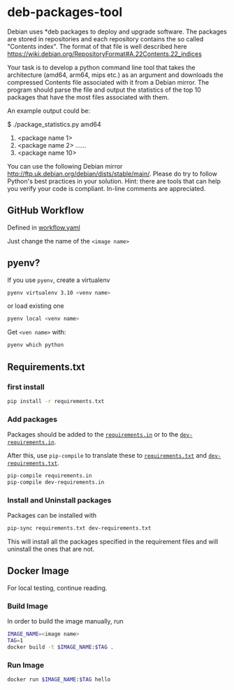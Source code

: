 # deb-packages-tool

Debian uses *deb packages to deploy and upgrade software. The packages are stored in repositories and each repository contains the so called "Contents index". The format of that file is well described here https://wiki.debian.org/RepositoryFormat#A.22Contents.22_indices
 
Your task is to develop a python command line tool that takes the architecture (amd64, arm64, mips etc.) as an argument and downloads the compressed Contents file associated with it from a Debian mirror. The program should parse the file and output the statistics of the top 10 packages that have the most files associated with them.
 
An example output could be:
 
$ ./package_statistics.py amd64
1. <package name 1>         <number of files>
2. <package name 2>         <number of files>
......
10. <package name 10>         <number of files>
 
You can use the following Debian mirror http://ftp.uk.debian.org/debian/dists/stable/main/. Please do try to follow Python's best practices in your solution. Hint: there are tools that can help you verify your code is compliant. In-line comments are appreciated.

## GitHub Workflow

Defined in [workflow.yaml](.github/workflow/workflow.yaml)

Just change the name of the `<image name>`

## pyenv?

If you use `pyenv`, create a virtualenv

```bash
pyenv virtualenv 3.10 <venv name>
```

or load existing one

```bash
pyenv local <venv name>
```

Get `<ven name>` with:

```bash
pyenv which python
```

## Requirements.txt

### first install

```bash
pip install -r requirements.txt
```

### Add packages

Packages should be added to the [`requirements.in`](requirements.in) or to the [`dev-requirements.in`](dev-requirements.in).

After this, use `pip-compile` to translate these to [`requirements.txt`](requirements.txt) and [`dev-requirements.txt`](dev-requirements.txt).

```bash
pip-compile requirements.in
pip-compile dev-requirements.in
```

### Install and Uninstall packages

Packages can be installed with

```bash
pip-sync requirements.txt dev-requirements.txt
```

This will install all the packages specified in the requirement files and will uninstall the ones that are not.


## Docker Image

For local testing, continue reading.


### Build Image

In order to build the image manually, run

```bash
IMAGE_NAME=<image name>
TAG=1
docker build -t $IMAGE_NAME:$TAG .
```

### Run Image

```bash
docker run $IMAGE_NAME:$TAG hello
```
